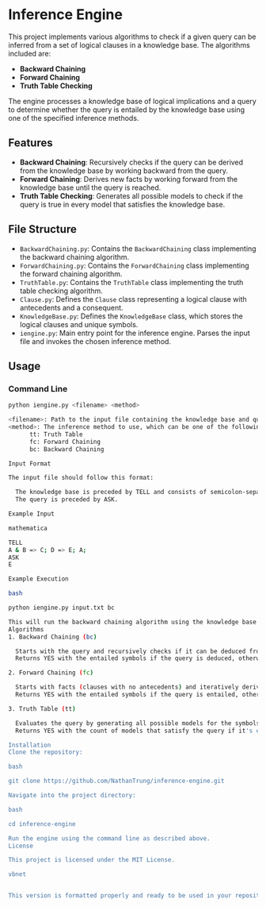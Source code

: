 # Inference Engine

This project implements various algorithms to check if a given query can be inferred from a set of logical clauses in a knowledge base. The algorithms included are:
- **Backward Chaining**
- **Forward Chaining**
- **Truth Table Checking**

The engine processes a knowledge base of logical implications and a query to determine whether the query is entailed by the knowledge base using one of the specified inference methods.

## Features

- **Backward Chaining**: Recursively checks if the query can be derived from the knowledge base by working backward from the query.
- **Forward Chaining**: Derives new facts by working forward from the knowledge base until the query is reached.
- **Truth Table Checking**: Generates all possible models to check if the query is true in every model that satisfies the knowledge base.

## File Structure

- `BackwardChaining.py`: Contains the `BackwardChaining` class implementing the backward chaining algorithm.
- `ForwardChaining.py`: Contains the `ForwardChaining` class implementing the forward chaining algorithm.
- `TruthTable.py`: Contains the `TruthTable` class implementing the truth table checking algorithm.
- `Clause.py`: Defines the `Clause` class representing a logical clause with antecedents and a consequent.
- `KnowledgeBase.py`: Defines the `KnowledgeBase` class, which stores the logical clauses and unique symbols.
- `iengine.py`: Main entry point for the inference engine. Parses the input file and invokes the chosen inference method.

## Usage

### Command Line
  ```bash
  python iengine.py <filename> <method>
  
<filename>: Path to the input file containing the knowledge base and query.
<method>: The inference method to use, which can be one of the following:
        tt: Truth Table
        fc: Forward Chaining
        bc: Backward Chaining

Input Format

The input file should follow this format:

    The knowledge base is preceded by TELL and consists of semicolon-separated clauses.
    The query is preceded by ASK.

Example Input

mathematica

TELL
A & B => C; D => E; A;
ASK
E

Example Execution

bash

python iengine.py input.txt bc

This will run the backward chaining algorithm using the knowledge base and query defined in input.txt.
Algorithms
1. Backward Chaining (bc)

    Starts with the query and recursively checks if it can be deduced from the knowledge base.
    Returns YES with the entailed symbols if the query is deduced, otherwise NO.

2. Forward Chaining (fc)

    Starts with facts (clauses with no antecedents) and iteratively derives new facts until the query is reached.
    Returns YES with the entailed symbols if the query is entailed, otherwise NO.

3. Truth Table (tt)

    Evaluates the query by generating all possible models for the symbols in the knowledge base.
    Returns YES with the count of models that satisfy the query if it's entailed in all models, otherwise NO.

Installation
Clone the repository:

bash

git clone https://github.com/NathanTrung/inference-engine.git

Navigate into the project directory:

bash

cd inference-engine

Run the engine using the command line as described above.
License

This project is licensed under the MIT License.

vbnet


This version is formatted properly and ready to be used in your repository's `README.md` file. Let me know if further adjustments are needed!
